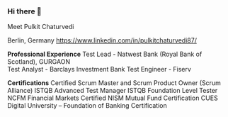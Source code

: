 ### Hi there 👋 


Meet Pulkit Chaturvedi

Berlin, Germany
https://www.linkedin.com/in/pulkitchaturvedi87/

**Professional Experience**
Test Lead - Natwest Bank (Royal Bank of Scotland), GURGAON	
Test Analyst - Barclays Investment Bank	
Test Engineer - Fiserv 


**Certifications**
Certified Scrum Master and Scrum Product Owner (Scrum Alliance)
ISTQB Advanced Test Manager
ISTQB Foundation Level Tester
NCFM Financial Markets Certified
NISM Mutual Fund Certification
CUES Digital University – Foundation of Banking Certification

<!--
**alwayspulkit/alwayspulkit** is a ✨ _special_ ✨ repository because its `README.md` (this file) appears on your GitHub profile.


